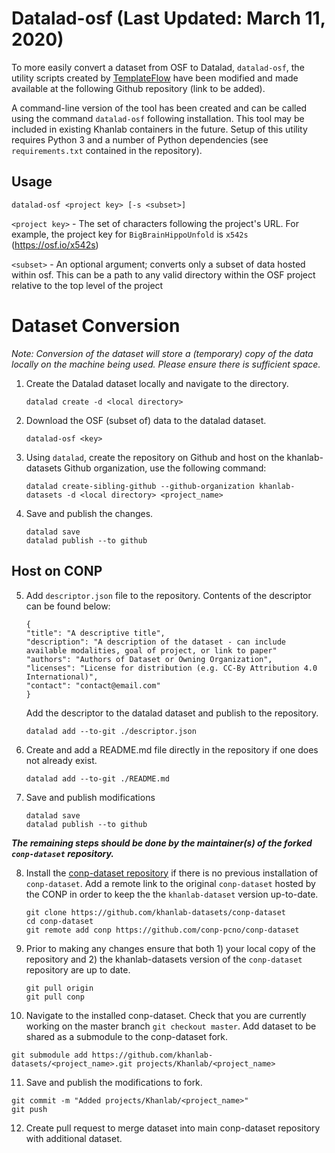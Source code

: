 # Datalad-osf (Last Updated: March 11, 2020)

To more easily convert a dataset from OSF to Datalad, `datalad-osf`, the utility scripts created by [TemplateFlow](https://github.com/templateflow) have been modified and made available at the following Github repository (link to be added).

A command-line version of the tool has been created and can be called using the command `datalad-osf` following installation. This tool may be included in existing Khanlab containers in the future. Setup of this utility requires Python 3 and a number of Python dependencies (see `requirements.txt` contained in the repository).

## Usage
```
datalad-osf <project key> [-s <subset>]
```


`<project key>` - The set of characters following the project's URL. For example, the project key for `BigBrainHippoUnfold` is `x542s` (https://osf.io/x542s)

`<subset>` - An optional argument; converts only a subset of data hosted within osf. This can be a path to any valid directory within the OSF project relative to the top level of the project

# Dataset Conversion
_Note: Conversion of the dataset will store a (temporary) copy of the data locally on the machine being used. Please ensure there is sufficient space._


1. Create the Datalad dataset locally and navigate to the directory.

    ```
    datalad create -d <local directory>
    ```

2. Download the OSF (subset of) data to the datalad dataset.

    ```
    datalad-osf <key>
    ```

3. Using `datalad`, create the repository on Github and host on the khanlab-datasets Github organization, use the following command:

    ```
    datalad create-sibling-github --github-organization khanlab-datasets -d <local directory> <project_name>
    ```

4. Save and publish the changes.

    ```
    datalad save
    datalad publish --to github
    ```

## Host on CONP
5. Add `descriptor.json` file to the repository. Contents of the descriptor can be found below:

    ```
    {
    "title": "A descriptive title",
    "description": "A description of the dataset - can include available modalities, goal of project, or link to paper"
    "authors": "Authors of Dataset or Owning Organization",
    "licenses": "License for distribution (e.g. CC-By Attribution 4.0 International)",
    "contact": "contact@email.com"
    }
    ```

    Add the descriptor to the datalad dataset and publish to the repository.

    ```
    datalad add --to-git ./descriptor.json
    ```

6. Create and add a README.md file directly in the repository if one does not already exist.
    ```
    datalad add --to-git ./README.md
    ```

7. Save and publish modifications
    ```
    datalad save
    datalad publish --to github
    ```


**_The remaining steps should be done by the maintainer(s) of the forked `conp-dataset` repository._**


8. Install the [conp-dataset repository](https://github.com/khanlab-datasets/conp-dataset) if there is no previous installation of `conp-dataset`. Add a remote link to the original `conp-dataset` hosted by the CONP in order to keep the the `khanlab-dataset` version up-to-date.
    ```
    git clone https://github.com/khanlab-datasets/conp-dataset
    cd conp-dataset
    git remote add conp https://github.com/conp-pcno/conp-dataset
    ```

9. Prior to making any changes ensure that both 1) your local copy of the repository and 2) the khanlab-datasets version of the `conp-dataset` repository are up to date.

    ```
    git pull origin
    git pull conp
    ```

10. Navigate to the installed conp-dataset. Check that you are currently working on the master branch `git checkout master`. Add dataset to be shared as a submodule to the conp-dataset fork.
```
git submodule add https://github.com/khanlab-datasets/<project_name>.git projects/Khanlab/<project_name>
```

11. Save and publish the modifications to fork.
```
git commit -m "Added projects/Khanlab/<project_name>"
git push
```

12. Create pull request to merge dataset into main conp-dataset repository with additional dataset.
